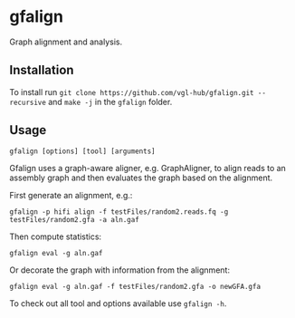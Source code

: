 # gfalign

Graph alignment and analysis.

## Installation

To install run `git clone https://github.com/vgl-hub/gfalign.git --recursive` and `make -j` in the `gfalign` folder.

## Usage

`gfalign [options] [tool] [arguments]`

Gfalign uses a graph-aware aligner, e.g. GraphAligner, to align reads to an assembly graph and then evaluates the graph based on the alignment.

First generate an alignment, e.g.:

`gfalign -p hifi align -f testFiles/random2.reads.fq -g testFiles/random2.gfa -a aln.gaf`

Then compute statistics:

`gfalign eval -g aln.gaf`

Or decorate the graph with information from the alignment:

`gfalign eval -g aln.gaf -f testFiles/random2.gfa -o newGFA.gfa`

To check out all tool and options available use `gfalign -h`.
